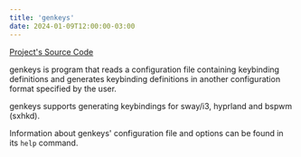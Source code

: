 ```yaml
---
title: 'genkeys'
date: 2024-01-09T12:00:00-03:00
---
```

[Project's Source Code](https://github.com/HatsuSixty/genkeys)

genkeys is program that reads a configuration file containing keybinding definitions and generates keybinding definitions in another configuration format specified by the user.

genkeys supports generating keybindings for sway/i3, hyprland and bspwm (sxhkd).

Information about genkeys' configuration file and options can be found in its `help` command.
